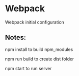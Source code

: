 # Webpack

Webpack initial configuration

## Notes:

npm install to build npm_modules

npm run build to create dist folder

npm start to run server
